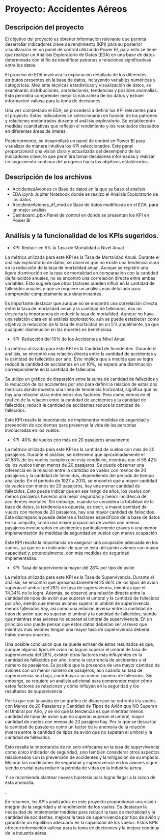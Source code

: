 # Proyecto: Accidentes Aéreos
## Descripción del proyecto

El objetivo del proyecto es  obtener información relevante que permita desarrollar indicadores clave de rendimiento (KPI) para su posterior visualización en un panel de control utilizando Power BI, para esto se tiene que realizar un Análisis Exploratorio de Datos (EDA) en una base de datos determinada con el fin de identificar patrones y relaciones significativas entre los datos. 

El proceso de EDA involucra la exploración detallada de los diferentes atributos presentes en la base de datos, incluyendo variables numéricas y categóricas. Mediante técnicas estadísticas y visualización de datos, se examinarán distribuciones, correlaciones, tendencias y posibles anomalías. Esto permitirá comprender mejor la naturaleza de los datos y extraer información valiosa para la toma de decisiones.

Una vez completado el EDA, se procederá a definir los KPI relevantes para el proyecto. Estos indicadores se seleccionarán en función de los patrones y relaciones encontrados durante el análisis exploratorio. Se establecerán medidas cuantitativas que reflejen el rendimiento y los resultados deseados en diferentes áreas de interés.

Posteriormente, se desarrollará un panel de control en Power BI para visualizar de manera intuitiva los KPI seleccionados. Este panel proporcionará una visión clara y actualizada del desempeño de los indicadores clave, lo que permitirá tomar decisiones informadas y realizar un seguimiento continuo del progreso hacia los objetivos establecidos.

## Descripción de los archivos

- AccidentesAviones.cv Base de datos en la que se baso el analisis
- EDA.ipynb Jupiter Notebook donde se realizo el Analisis Exploratorio de los datos
- AccidenteAviones_df_mod.cv Base de datos modificada en el EDA, para un mejor analisis
- Dashboard..pbix Panel de control en donde se presentan los KPI en Power BI

## Análisis y la funcionalidad de los KPIs sugeridos.

- KPI: Reducir en 5% la Tasa de Mortalidad a Nivel Anual

La métrica utilizada para este KPI es la Tasa de Mortalidad Anual. Durante el análisis exploratorio de datos, se observó que no existe una tendencia clara en la reducción de la tasa de mortalidad anual. Aunque se registró una ligera disminución en la tasa de mortalidad en comparación con la cantidad de fallecidos anuales, no se encontró una correlación directa entre ambas variables. Esto sugiere que otros factores pueden influir en la cantidad de fallecidos anuales y que se requiere un análisis más detallado para comprender completamente sus determinantes.

Es importante destacar que aunque no se encontró una correlación directa entre la tasa de mortalidad anual y la cantidad de fallecidos, eso no descarta la importancia de reducir la tasa de mortalidad. Aunque no haya una relación clara en el análisis exploratorio, aún se puede establecer como objetivo la reducción de la tasa de mortalidad en un 5% anualmente, ya que cualquier disminución en las muertes es beneficiosa.

- KPI: Reducción del 10% de los Accidentes a Nivel Anual

La métrica utilizada para este KPI es la Cantidad de Accidentes. Durante el análisis, se encontró una relación directa entre la cantidad de accidentes y la cantidad de fallecidos por año. Esto implica que a medida que se logre reducir la cantidad de accidentes en un 10%, se espera una disminución correspondiente en la cantidad de fallecidos.

Se utilizo un gráfico de dispersión entre la suma de cantidad de fallecidos y la reducción de los accidentes por año para definir la relacion de estas dos metricas donde muestra una línea de tendencia horizontal, significa que no hay una relación clara entre estos dos factores. Pero como vemos en el grafico de la relacion entre la cantidad de accidentes y la cantidad de fallecidos, reducir la cantidad de accidentes reduce la cantidad de fallecidos.

Este KPI resalta la importancia de implementar medidas de seguridad y prevención de accidentes para preservar la vida de las personas involucradas en los vuelos.

- KPI: 40% de vuelos con más de 20 pasajeros anualmente

La métrica utilizada para este KPI es la cantidad de vuelos con más de 20 pasajeros. Durante el análisis, se determinó que aproximadamente el 41.58% de los vuelos cumplen con esta condición, mientras que el 58.42% de los vuelos tienen menos de 20 pasajeros. 
Se puede observar una diferencia en la relación entre la cantidad de vuelos con menos de 20 pasajeros y la cantidad de fallecidos, dependiendo del período de tiempo analizado.
En el periodo de 1927 a 2010, se encontró que a mayor cantidad de vuelos con menos de 20 pasajeros, hay una menor cantidad de fallecidos. Esto puede indicar que en ese rango de años, los vuelos con menos pasajeros tuvieron una mejor seguridad y menor incidencia de accidentes mortales.
Sin embargo, cuando se considera la totalidad de la base de datos, la tendencia es opuesta, es decir, a mayor cantidad de vuelos con menos de 20 pasajeros, hay una mayor cantidad de fallecidos. Esta discrepancia puede deberse a factores específicos de la base de datos en su conjunto, como una mayor proporción de vuelos con menos pasajeros involucrados en accidentes particularmente graves o una menor implementación de medidas de seguridad en vuelos con menos ocupación

Este KPI resalta la importancia de asegurar una ocupación adecuada en los vuelos, ya que es un indicador de que se esta utilizando aviones con mayor capacidad y, potencialmente, con más medidas de seguridad implementadas.

- KPI: Tasa de supervivencia mayor del 28% por tipo de avión

La métrica utilizada para este KPI es la Tasa de Supervivencia. Durante el análisis, se encontró que aproximadamente el 25.66% de los tipos de avión superan el umbral del 28% de tasa de supervivencia, mientras que el 74.34% no lo logra. Además, se observó una relación directa entre la cantidad de tipos de avión que superan el umbral y la cantidad de fallecidos por año, siendo que menos aviones superal el umbral de supervivencia, menos fallecidos hay, así como una relación inversa entre la cantidad de tipos de avión que no superan el umbral y la cantidad de fallecidos, siendo que mientras mas aviones no superan el umbral de supervivencia. En un principio uno puede pensar que estos datos deberian ser al revez que mientras mas aviones tengan una mayor tasa de supervivencia deberia haber menos muertes. 

Una posible conclusión que se puede extraer de estos resultados es que, aunque algunos tipos de avión no logran superar el umbral de tasa de supervivencia del 28%, existen otros factores más influyentes en la cantidad de fallecidos por año, como la ocurrencia de accidentes y el número de pasajeros. Es posible que la presencia de una mayor cantidad de aviones con un menor número de pasajeros, aun cuando su tasa de supervivencia sea baja, contribuya a un menor número de fallecidos. Sin embargo, se requiere un análisis adicional para comprender mejor cómo estos factores se relacionan y cómo influyen en la seguridad y los resultados de supervivencia

Por lo que con la ayuda de un grafico de dispersion se enfrento los vuelos con Menos de 20 Pasajeros y Cantidad de Tipos de Avión que NO Superan el Umbral por Año, y se vio que la tendencia es que mientras menos cantidad de tipos de avion que no superan superan el umbral, mayor cantidad de vuelos con menos de 20 pasajero hay. Por lo que se descartar la cantidad de pasajeros como un factor de la anomalia de la relación inversa entre la cantidad de tipos de avión que no superan el umbral y la cantidad de fallecidos.

Esto resalta la importancia de no solo enfocarse en la tasa de supervivencia como único indicador de seguridad, sino también considerar otros aspectos relacionados con la prevención de accidentes y la mitigación de su impacto. Mejorar las condiciones de seguridad y supervivencia en los aviones sigue siendo crucial para reducir la pérdida de vidas en la industria aérea.

Y se recomienda plantear nuevas hipotesis para lograr llegar a la razon de esta anomalia. 


.



En resumen, los KPIs analizados en este proyecto proporcionan una visión integral de la seguridad y el rendimiento de los vuelos. Se destacan la necesidad de implementar medidas para reducir la tasa de mortalidad y la cantidad de accidentes, mejorar la tasa de supervivencia por tipo de avión y garantizar un equilibrio adecuado en la capacidad de los vuelos. Estos KPIs ofrecen información valiosa para la toma de decisiones y la mejora continua de la industria aérea.

